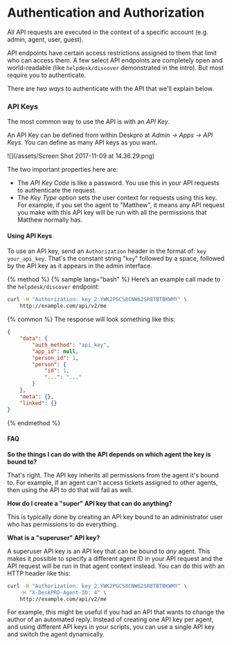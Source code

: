 Authentication and Authorization
================================

All API requests are executed in the context of a specific account (e.g. admin, agent, user, guest).

API endpoints have certain access restrictions assigned to them that limit who can access them. A few select API endpoints are completely open and world-readable (like `helpdesk/discover` demonstrated in the intro). But most require you to authenticate.

There are _two ways_ to authenticate with the API that we'll explain below.

### API Keys

The most common way to use the API is with an _API Key_.

An API Key can be defined from within Deskpro at _Admin -> Apps -> API Keys_. You can define as many API keys as you want.

![](/assets/Screen Shot 2017-11-09 at 14.36.29.png)

The two important properties here are:

* The _API Key Code_ is like a password. You use this in your API requests to authenticate the request.
* The _Key Type_ option sets the user context for requests using this key. For example, if you set the agent to "Matthew", it means any API request you make with this API key will be run with all the permissions that Matthew normally has.

#### Using API Keys

To use an API key, send an `Authorization` header in the format of: `key your_api_key`. That's the constant string "`key`" followed by a space, followed by the API key as it appears in the admin interface.

{% method %}
{% sample lang="bash" %}
Here’s an example call made to the `helpdesk/discover` endpoint:
```bash
curl -H "Authorization: key 2:YWK2PGCS8CNW62SR8TBTBKWMY" \
    http://example.com/api/v2/me
```

{% common %}
The response will look something like this:
```json
{
    "data": {
        "auth_method": "api_key",
        "app_id": null,
        "person_id": 1,
        "person": {
            "id": 1,
            "...": "..."
        }
    },
    "meta": {},
    "linked": {}
}
```
{% endmethod %}

#### FAQ

**So the things I can do with the API depends on which agent the key is bound to?**

That's right. The API key inherits all permissions from the agent it's bound to. For example, if an agent can't access tickets assigned to other agents, then using the API to do that will fail as well.

**How do I create a "super" API key that can do anything?**

This is typically done by creating an API key bound to an administrator user who has permissions to do everything.

**What is a "superuser" API key?**

A superuser API key is an API key that can be bound to _any_ agent. This makes it possible to specify a different agent ID in your API request and the API request will be run in that agent context instead. You can do this with an HTTP header like this:

```bash
curl -H "Authorization: key 2:YWK2PGCS8CNW62SR8TBTBKWMY" \
    -H "X-DeskPRO-Agent-ID: 4" \
    http://example.com/api/v2/me
```

For example, this might be useful if you had an API that wants to change the author of an automated reply. Instead of creating one API key per agent, and using different API keys in your scripts, you can use a single API key and switch the agent dynamically.

